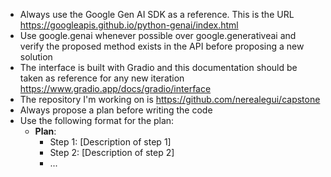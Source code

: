 - Always use the Google Gen AI SDK as a reference. This is the URL https://googleapis.github.io/python-genai/index.html
- Use google.genai whenever possible over google.generativeai and verify the proposed method exists in the API before proposing a new solution
- The interface is built with Gradio and this documentation should be taken as reference for any new iteration https://www.gradio.app/docs/gradio/interface
- The repository I'm working on is https://github.com/nerealegui/capstone 
- Always propose a plan before writing the code
- Use the following format for the plan:
  - **Plan**: 
    - Step 1: [Description of step 1]
    - Step 2: [Description of step 2]
    - ...